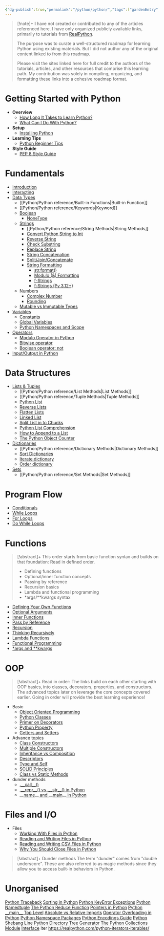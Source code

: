 ```yaml
---
{"dg-publish":true,"permalink":"/python/python/","tags":["gardenEntry"],"created":"","updated":""}
---
```


> [!note]+
> I have not created or contributed to any of the articles referenced here. I have only organized publicly available links, primarily to tutorials from [RealPython](https://realpython.com/).
> 
> The purpose was to curate a well-structured roadmap for learning Python using existing materials. But I did not author any of the original content linked to from this roadmap.
> 
> Please visit the sites linked here for full credit to the authors of the tutorials, articles, and other resources that comprise this learning path. My contribution was solely in compiling, organizing, and formatting these links into a cohesive roadmap format.


# Getting Started with Python
- **Overview**
	- [How Long It Takes to Learn Python?](https://realpython.com/how-long-does-it-take-to-learn-python/)
	- [What Can I Do With Python?](https://realpython.com/what-can-i-do-with-python/)
- **Setup**
	- [Installing Python](https://realpython.com/installing-python/)
- **Learning Tips**
	- [Python Beginner Tips](https://realpython.com/python-beginner-tips/)
- **Style Guide**
	- [PEP 8 Style Guide](https://realpython.com/python-pep8/)
# Fundamentals
- [Introduction](https://realpython.com/python-introduction/)
- [Interacting](https://realpython.com/interacting-with-python/)
- [Data Types](https://realpython.com/python-data-types/)
	- [[Python/Python reference/Built-in Functions\|Built-in Function]]
	- [[Python/Python reference/Keywords\|Keyword]]
	- [Boolean ](https://realpython.com/python-boolean/)
		- [NoneType](https://realpython.com/null-in-python/)
	- [Strings](https://realpython.com/python-strings/)
		- [[Python/Python reference/String Methods\|String Methods]]
		- [Convert Python String to Int](https://realpython.com/convert-python-string-to-int/)
		- [Reverse String](https://realpython.com/reverse-string-python/)
		- [Check Substring](https://realpython.com/python-string-contains-substring/)
		- [Replace String](https://realpython.com/replace-string-python/)
		- [String Concatenation](https://realpython.com/python-string-concatenation/)
		- [Split/Join/Concatenate](https://realpython.com/python-string-split-concatenate-join/)
		- [String Formatting](https://realpython.com/python-string-formatting/)
			- [str.format\(\)](https://realpython.com/python-formatted-output/)
			- [Modulo \(&\) Formatting](https://realpython.com/python-modulo-string-formatting/)
			- [f-Strings](https://realpython.com/python-f-strings/)
			- [f-Strings (Py 3.12+)](https://realpython.com/python312-f-strings/)
	- [Numbers](https://realpython.com/python-numbers/)
		- [Complex Number](https://realpython.com/python-complex-numbers/)
		- [Rounding](https://realpython.com/python-rounding/)
	- [Mutable vs Immutable Types](https://realpython.com/python-mutable-vs-immutable-types/)
- [Variables](https://realpython.com/python-variables/)
	- [Constants](https://realpython.com/python-constants/)
	- [Global Variables](https://realpython.com/python-use-global-variable-in-function/)
	- [Python Namespaces and Scope](https://realpython.com/python-namespaces-scope/)
- [Operators](https://realpython.com/python-operators-expressions/)
	- [Modulo Operator in Python](https://realpython.com/python-modulo-operator/)
	- [Bitwise operator](https://realpython.com/python-bitwise-operators/)
	- [Boolean operator: not](https://realpython.com/python-not-operator/)
- [Input/Output in Python](https://realpython.com/python-input-output/)

# Data Structures
- [Lists & Tuples](https://realpython.com/python-lists-tuples/)
	- [[Python/Python reference/List Methods\|List Methods]]
	- [[Python/Python reference/Tuple Methods\|Tuple Methods]]
	- [Python List](https://realpython.com/python-list/)
	- [Reverse Lists](https://realpython.com/python-reverse-list/) 
	- [Flatten Lists](https://realpython.com/python-flatten-list/) 
	- [Linked List](https://realpython.com/linked-lists-python/)
	- [Split List in to Chunks](https://realpython.com/how-to-split-a-python-list-into-chunks/)
	- [Python List Comprehension](https://realpython.com/list-comprehension-python/)
	- [How to Append to a List](https://realpython.com/python-append/) 
	- [The Python Object Counter](https://realpython.com/python-counter/)
- [Dictionaries](https://realpython.com/python-dicts/)
	- [[Python/Python reference/Dictionary Methods\|Dictionary Methods]]
	- [Sort Dictionaries](https://realpython.com/sort-python-dictionary/) 
	- [Iterate dictionary](https://realpython.com/iterate-through-dictionary-python/)
	- [Order dictionary](https://realpython.com/python-ordereddict/)
- [Sets](https://realpython.com/python-sets/)
	- [[Python/Python reference/Set Methods\|Set Methods]]

# Program Flow
- [Conditionals](https://realpython.com/python-conditional-statements/)
- [While Loops](https://realpython.com/python-while-loop/)
- [For Loops](https://realpython.com/python-for-loop/)
- [Do While Loops](https://realpython.com/python-do-while/)

# Functions
> [!abstract]+ This order starts from basic function syntax and builds on that foundation: Read in defined order.
> - Defining functions 
> - Optional/inner function concepts
> - Passing by reference
> - Recursion basics
> - Lambda and functional programming
> - \*args/\*\*kwargs syntax
- [Defining Your Own Functions](https://realpython.com/defining-your-own-python-function/)  
- [Optional Arguments](https://realpython.com/python-optional-arguments/)
- [Inner Functions](https://realpython.com/inner-functions-what-are-they-good-for/)
- [Pass by Reference](https://realpython.com/python-pass-by-reference/)
- [Recursion](https://realpython.com/python-recursion/)
- [Thinking Recursively](https://realpython.com/python-thinking-recursively/)
- [Lambda Functions](https://realpython.com/python-lambda/)
- [Functional Programming](https://realpython.com/python-functional-programming/)
- [\*args and \*\*kwargs](https://realpython.com/python-kwargs-and-args/)

# OOP
> [!abstract]+ Read in order:
> The links build on each other starting with OOP basics, into classes, decorators, properties, and constructors. The advanced topics later on leverage the core concepts covered earlier. Going in order will provide the best learning experience!
- Basic
	- [Object Oriented Programming](https://realpython.com/python3-object-oriented-programming/)
	- [Python Classes](https://realpython.com/python-classes/)  
	- [Primer on Decorators](https://realpython.com/primer-on-python-decorators/)
	- [Python Property](https://realpython.com/python-property/)
	- [Getters and Setters](https://realpython.com/python-getter-setter/)
- Advance topics 
	- [Class Constructors](https://realpython.com/python-class-constructor/)
	- [Multiple Constructors](https://realpython.com/python-multiple-constructors/)
	- [Inheritance vs Composition](https://realpython.com/inheritance-composition-python/)
	- [Descriptors](https://realpython.com/python-descriptors/)
	- [Type and Self](https://realpython.com/python-type-self/)
	- [SOLID Principles](https://realpython.com/solid-principles-python/)
	- [Class vs Static Methods](https://realpython.com/instance-class-and-static-methods-demystified/)
- dunder methods
	- [.\_\_call\_\_\(\)](https://realpython.com/python-callable-instances/)
	- [.\_\_repr\_\_\(\) vs .\_\_str\_\_\(\) in Python](https://realpython.com/python-repr-vs-str/)
	- [\_\_name\_\_ and \_\_main\_\_ in Python](https://realpython.com/if-name-main-python/)

# Files and I/O
- Files
	- [Working With Files in Python](https://realpython.com/working-with-files-in-python/)
	- [Reading and Writing Files in Python](https://realpython.com/read-write-files-python/)
	- [Reading and Writing CSV Files in Python](https://realpython.com/python-csv/)
	- [Why You Should Close Files in Python](https://realpython.com/why-close-file-python/)
> [!abstract]+ Dunder methods
> The term "dunder" comes from "double underscore". These are also referred to as magic methods since they allow you to access built-in behaviors in Python.


# Unorganised
[Python Traceback](https://realpython.com/python-traceback/)
[Sorting in Python](https://realpython.com/python-sort/)
[Python KeyError Exceptions](https://realpython.com/python-keyerror/)
[Python Namedtuple](https://realpython.com/python-namedtuple/)
[The Python Reduce Function](https://realpython.com/python-reduce-function/)
[Pointers in Python](https://realpython.com/pointers-in-python/)
[Python \_\_main\_\_ Top Level](https://realpython.com/python-main-function/)
[Absolute vs Relative Imports](https://realpython.com/absolute-vs-relative-python-imports/)
[Operator Overloading in Python](https://realpython.com/operator-function-overloading/)
[Python Namespace Packages](https://realpython.com/python-namespace-package/)
[Python Encodings Guide](https://realpython.com/python-encodings-guide/)
[Python Shebang Line](https://realpython.com/python-shebang/)
[Python Directory Tree Generator](https://realpython.com/directory-tree-generator-python/)
[The Python Collections Module](https://realpython.com/python-collections-module/)
[Interface](https://realpython.com/python-interface/)
iter
https://realpython.com/python-iterators-iterables/
